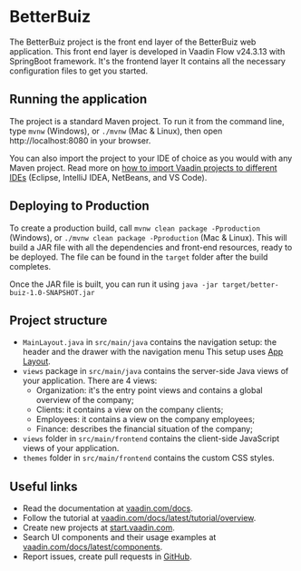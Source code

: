 # BetterBuiz

The BetterBuiz project is the front end layer of the BetterBuiz web application. This front end layer is developed in 
Vaadin Flow v24.3.13 with SpringBoot framework. It's the frontend layer It contains all the necessary configuration
files to get you started. 

## Running the application

The project is a standard Maven project. To run it from the command line,
type `mvnw` (Windows), or `./mvnw` (Mac & Linux), then open
http://localhost:8080 in your browser.

You can also import the project to your IDE of choice as you would with any
Maven project. Read more on [how to import Vaadin projects to different IDEs](https://vaadin.com/docs/latest/guide/step-by-step/importing) (Eclipse, IntelliJ IDEA, NetBeans, and VS Code).

## Deploying to Production

To create a production build, call `mvnw clean package -Pproduction` (Windows),
or `./mvnw clean package -Pproduction` (Mac & Linux).
This will build a JAR file with all the dependencies and front-end resources,
ready to be deployed. The file can be found in the `target` folder after the build completes.

Once the JAR file is built, you can run it using
`java -jar target/better-buiz-1.0-SNAPSHOT.jar`

## Project structure

- `MainLayout.java` in `src/main/java` contains the navigation setup: the header and the drawer with the navigation menu
   This setup uses [App Layout](https://vaadin.com/docs/components/app-layout).
- `views` package in `src/main/java` contains the server-side Java views of your application. There are 4 views:
  - Organization: it's the entry point views and contains a global overview of the company;
  - Clients: it contains a view on the company clients;
  - Employees: it contains a view on the company employees;
  - Finance: describes the financial situation of the company;
- `views` folder in `src/main/frontend` contains the client-side JavaScript views of your application.
- `themes` folder in `src/main/frontend` contains the custom CSS styles.

## Useful links

- Read the documentation at [vaadin.com/docs](https://vaadin.com/docs).
- Follow the tutorial at [vaadin.com/docs/latest/tutorial/overview](https://vaadin.com/docs/latest/tutorial/overview).
- Create new projects at [start.vaadin.com](https://start.vaadin.com/).
- Search UI components and their usage examples at [vaadin.com/docs/latest/components](https://vaadin.com/docs/latest/components).
- Report issues, create pull requests in [GitHub](https://github.com/marcogrecuccio/better-buiz).
